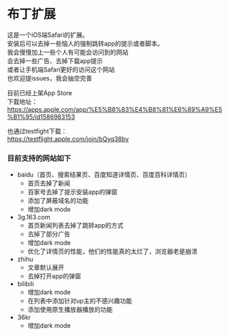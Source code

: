 # 布丁扩展

这是一个iOS端Safari的扩展。<br/>
安装后可以去掉一些恼人的强制跳转app的提示或者脚本。<br/>
我会慢慢加上一些个人有可能会访问到的网站<br/>
会去掉一些广告、去掉下载app提示<br/>
或者让手机端Safari更好的访问这个网站<br/>
也欢迎提issues，我会抽空完善<br/>


目前已经上架App Store<br/>
下载地址：https://apps.apple.com/app/%E5%B8%83%E4%B8%81%E6%89%A9%E5%B1%95/id1586983153

也通过testfight下载：<br/>
https://testflight.apple.com/join/bQyq38by


### 目前支持的网站如下
- baidu（首页、搜索结果页、百度知道详情页、百度百科详情页）
   - 首页去掉了新闻
   - 百家号去掉了提示安装app的弹窗
   - 添加了屏蔽域名的功能
   - 增加dark mode
- 3g.163.com
   - 首页新闻列表去掉了跳转app的方式
   - 去掉了部分广告
   - 增加dark mode
   - 优化了详情页的性能，他们的性能真的太烂了，浏览器老是崩溃
- zhihu
   - 文章默认展开
   - 去掉打开app的弹窗
- bilibili
   - 增加dark mode
   - 在列表中添加针对up主的不感兴趣功能
   - 添加使用原生播放器播放的功能 
- 36kr
   - 增加dark mode
